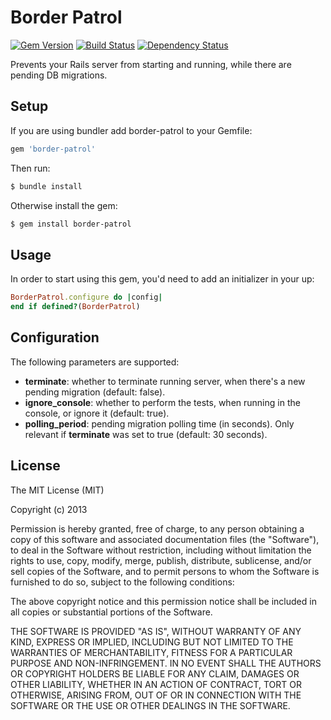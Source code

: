 # Border Patrol

[![Gem Version](https://badge.fury.io/rb/border-patrol.png)](http://badge.fury.io/rb/border-patrol)
[![Build Status](https://travis-ci.org/lbeder/border-patrol.png)](https://travis-ci.org/lbeder/border-patrol)
[![Dependency Status](https://gemnasium.com/lbeder/border-patrol.png)](https://gemnasium.com/lbeder/border-patrol)

Prevents your Rails server from starting and running, while there are pending DB migrations.

## Setup

If you are using bundler add border-patrol to your Gemfile:

``` ruby
gem 'border-patrol'
```

Then run:

```bash
$ bundle install
```

Otherwise install the gem:

```bash
$ gem install border-patrol
```

## Usage

In order to start using this gem, you'd need to add an initializer in your up:

``` ruby
BorderPatrol.configure do |config|
end if defined?(BorderPatrol)
```

## Configuration
The following parameters are supported:

* **terminate**: whether to terminate running server, when there's a new pending migration (default: false).
* **ignore_console**: whether to perform the tests, when running in the console, or ignore it (default: true).
* **polling_period**: pending migration polling time (in seconds). Only relevant if **terminate** was set to true (default: 30 seconds).

## License

The MIT License (MIT)

Copyright (c) 2013

Permission is hereby granted, free of charge, to any person obtaining a copy of
this software and associated documentation files (the "Software"), to deal in
the Software without restriction, including without limitation the rights to
use, copy, modify, merge, publish, distribute, sublicense, and/or sell copies of
the Software, and to permit persons to whom the Software is furnished to do so,
subject to the following conditions:

The above copyright notice and this permission notice shall be included in all
copies or substantial portions of the Software.

THE SOFTWARE IS PROVIDED "AS IS", WITHOUT WARRANTY OF ANY KIND, EXPRESS OR
IMPLIED, INCLUDING BUT NOT LIMITED TO THE WARRANTIES OF MERCHANTABILITY, FITNESS
FOR A PARTICULAR PURPOSE AND NON-INFRINGEMENT. IN NO EVENT SHALL THE AUTHORS OR
COPYRIGHT HOLDERS BE LIABLE FOR ANY CLAIM, DAMAGES OR OTHER LIABILITY, WHETHER
IN AN ACTION OF CONTRACT, TORT OR OTHERWISE, ARISING FROM, OUT OF OR IN
CONNECTION WITH THE SOFTWARE OR THE USE OR OTHER DEALINGS IN THE SOFTWARE.
